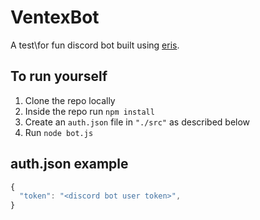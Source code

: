 # VentexBot
A test\for fun discord bot built using [eris](https://abal.moe/Eris/).

## To run yourself
1. Clone the repo locally
2. Inside the repo run `npm install`
3. Create an `auth.json` file in `"./src"` as described below
4. Run `node bot.js`

## auth.json example
```js
{
  "token": "<discord bot user token>",
}
```